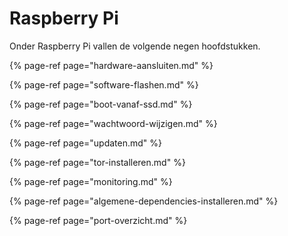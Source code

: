 # Raspberry Pi

Onder Raspberry Pi vallen de volgende negen hoofdstukken.

{% page-ref page="hardware-aansluiten.md" %}

{% page-ref page="software-flashen.md" %}

{% page-ref page="boot-vanaf-ssd.md" %}

{% page-ref page="wachtwoord-wijzigen.md" %}

{% page-ref page="updaten.md" %}

{% page-ref page="tor-installeren.md" %}

{% page-ref page="monitoring.md" %}

{% page-ref page="algemene-dependencies-installeren.md" %}

{% page-ref page="port-overzicht.md" %}

